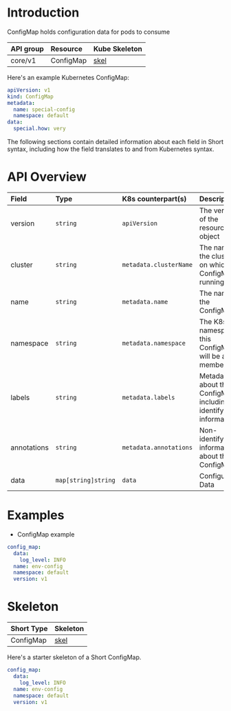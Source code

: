 # Introduction

ConfigMap holds configuration data for pods to consume

| API group | Resource | Kube Skeleton                                   |
|:----------|:---------|:------------------------------------------------|
| core/v1  | ConfigMap |  [skel](../skel/config-map.kube.skel.yaml)         |

Here's an example Kubernetes ConfigMap:
```yaml
apiVersion: v1
kind: ConfigMap
metadata:
  name: special-config
  namespace: default
data:
  special.how: very
```

The following sections contain detailed information about each field in Short syntax, including how the field translates to and from Kubernetes syntax.

# API Overview

| Field | Type | K8s counterpart(s) | Description         |
|:------|:-----|:--------|:-----------------------|
|version| `string` | `apiVersion` | The version of the resource object | 
|cluster| `string` | `metadata.clusterName` | The name of the cluster on which this ConfigMap is running |
|name | `string` | `metadata.name`| The name of the ConfigMap | 
|namespace | `string` | `metadata.namespace` | The K8s namespace this ConfigMap will be a member of | 
|labels | `string` | `metadata.labels`| Metadata about the ConfigMap, including identifying information | 
|annotations| `string` | `metadata.annotations`| Non-identifying information about the ConfigMap | 
|data| `map[string]string` | `data`| Configuration Data |

# Examples 

 - ConfigMap example

```yaml
config_map:
  data:
    log_level: INFO
  name: env-config
  namespace: default
  version: v1
```

# Skeleton

| Short Type           | Skeleton                                       |
|:---------------------|:-----------------------------------------------|
| ConfigMap           | [skel](../skel/config-map.short.skel.yaml)     |

Here's a starter skeleton of a Short ConfigMap.
```yaml
config_map:
  data:
    log_level: INFO
  name: env-config
  namespace: default
  version: v1
```
